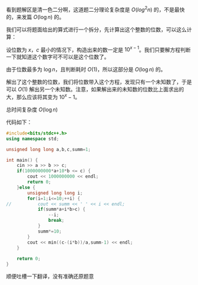 看到题解区是清一色二分啊，这道题二分理论复杂度是 $O(log^2 n)$ 的，不是最快的，来发篇 $O(\log n)$ 的。

我们可以将题面给出的算式进行一个拆分，先计算出这个整数的位数，可以这么计算：

设位数为 $x$，$c$ 最小的情况下，构造出来的数一定是 $10^{x-1}$。我们只要解方程判断一下就知道这个数字可不可以是这个位数了。

由于位数最多为 $\log n$，且判断耗时 $O(1)$，所以这部分是 $O(\log n)$ 的。

解出了这个整数的位数，我们将位数带入这个方程，发现只有一个未知数了，于是可以 $O(1)$ 解出另一个未知数。注意，如果解出来的未知数的位数比上面求出的大，那么应该将其变为 $10^x-1$。

总时间复杂度 $O(\log n)$

代码如下：

```cpp
#include<bits/stdc++.h>
using namespace std;

unsigned long long a,b,c,summ=1; 

int main() {
	cin >> a >> b >> c;
	if(1000000000*a+10*b <= c) {
		cout << 1000000000 << endl;
		return 0;
	}else {
		unsigned long long i;
		for(i=1;i<=10;++i) {
//			cout << summ << ' ' << i << endl;
			if(summ*a+i*b>c) {
				--i;
				break;
			}
			summ*=10;
		}
		cout << min((c-(i*b))/a,summ-1) << endl;
	}
	
	return 0;
}

```

顺便吐槽一下翻译，没有准确还原题意
